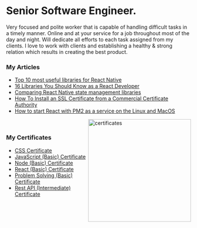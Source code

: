 <h1 align="left">
  Senior Software Engineer.
  
</h1>

 
<!-- <a align="right">
  <a href="https://github.com/olaf0329?tab=repositories&sort=stargazers">
    <img alt="total stars" title="Total stars on GitHub" src="https://custom-icon-badges.herokuapp.com/badge/dynamic/json?logo=star&color=55960c&labelColor=488207&label=Stars&style=for-the-badge&query=%24.stars&url=https://api.github-star-counter.workers.dev/user/olaf0329"/></a>
  <a href="https://github.com/olaf0329?tab=followers">
    <img alt="followers" title="Follow me on Github" src="https://custom-icon-badges.herokuapp.com/github/followers/olaf0329?color=236ad3&labelColor=1155ba&style=for-the-badge&logo=person-add&label=Follow&logoColor=white"/></a>
</a> -->
 
<p>
  Very focused and polite worker that is capable of handling difficult tasks in a timely manner. Online and at your service for a job throughout most of the day and night. Will dedicate all efforts to each task assigned from my clients. I love to work with clients and establishing a healthy & strong relation which results in creating the best product.
</p>
  

### My Articles

<ul>
  <li><a href="https://olaf0329.medium.com/top-10-most-useful-libraries-for-react-native-1a73d724d843?source=user_profile---------0----------------------------" target="_blank">Top 10 most useful libraries for React Native</a></li>
  <li><a href="https://olaf0329.medium.com/16-libraries-you-should-know-as-a-react-developer-ac6d9bbd775e?source=user_profile---------1----------------------------" target="_blank">16 Libraries You Should Know as a React Developer</a></li>
  <li><a href="https://olaf0329.medium.com/comparing-react-native-state-management-libraries-f0baf67d7c29?source=user_profile---------3----------------------------" target="_blank">Comparing React Native state management libraries</a></li>
  <li><a href="https://olaf0329.medium.com/how-to-install-an-ssl-certificate-from-a-commercial-certificate-authority-679d8c92bd61?source=user_profile---------5----------------------------" target="_blank">How To Install an SSL Certificate from a Commercial Certificate Authority</a></li>
  <li><a href="https://olaf0329.medium.com/how-to-start-react-with-pm2-as-a-service-on-the-linux-and-macos-28fe41250fcf" target="_blank">How to start React with PM2 as a service on the Linux and MacOS</a></li>
</ul>
<p>
  <p>
      <img src="https://github-production-user-asset-6210df.s3.amazonaws.com/94976661/240875326-dbad6a50-8393-456b-8ef4-c5d07a9e9263.png" alt="certificates" height="280" align="right" />
  </p>
  
  <p>
  <br>
    <h3> My Certificates</h3>
      <ul>
        <li><a href="https://www.hackerrank.com/certificates/0b5e843d5dd6" target="_blank">CSS Certificate</a></li>
        <li><a href="https://www.hackerrank.com/certificates/e38e305d776b" target="_blank">JavaScript (Basic) Certificate</a></li>  
        <li><a href="https://www.hackerrank.com/certificates/d2c80875285f" target="_blank">Node (Basic) Certificate</a></li>  
        <li><a href="https://www.hackerrank.com/certificates/ca5baa97b106" target="_blank">React (Basic) Certificate</a></li>  
        <li><a href="https://www.hackerrank.com/certificates/4dd46d679f16" target="_blank">Problem Solving (Basic) Certificate</a></li>  
        <li><a href="https://www.hackerrank.com/certificates/fec70c6cb5f8" target="_blank">Rest API (Intermediate) Certificate</a></li>  
      </ul>
   </p>
 </p>
